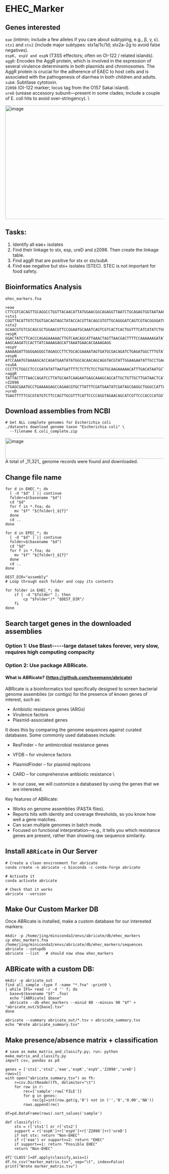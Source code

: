 # EHEC_Marker

## Genes interested
`eae` (intimin; include a few alleles if you care about subtyping, e.g., β, γ, ε). \
`stx1` and `stx2` (include major subtypes: stx1a/1c/1d; stx2a–2g to avoid false negatives). \
`espK, espV and espN` (T3SS effectors; often on OI-122 / related islands). \
`aggR`: Encodes the AggR protein, which is involved in the expression of several virulence determinants in both plasmids and chromosomes. The AggR protein is crucial for the adherence of EAEC to host cells and is associated with the pathogenesis of diarrhea in both children and adults. \
`subA`: Subtilase cytotoxin. \
`Z2098` (OI-122 marker; locus tag from the O157 Sakai island). \
`ureD` (urease accessory subunit—present in some clades; include a couple of E. coli hits to avoid over-stringency). \

<img width="585" height="361" alt="image" src="https://github.com/user-attachments/assets/6ebcdb81-8a39-4c00-b477-650429ab189d" />


## Tasks:
1. Identify all eae+ isolates
2. Find their linkage to stx, esp, ureD and z2098. Then create the linkage table.
3. Find aggR that are positive for stx or stx/subA
4. Find eae negative but stx+ isolates (STEC). STEC is not important for food safety. 

## Bioinformatics Analysis

`ehec_markers.fna`
```
>eae
CTTCGTCACAGTTGCAGGCCTGGTTACAACATTATGGAACGGCAGAGGTTAATCTGCAGAGTGGTAATAACTTTGACGGTAGTTCACTGGA
>stx1
CGGTTACATTGTCTGGTGACAGTAGCTATACCACGTTACAGCGTGTTGCAGGGATCAGTCGTACGGGGATGCAGATAAATCGCCATTCGTTGACTACTTCTTATCTGGATTT
>stx2
GCAACGTGTCGCAGCGCTGGAACGTTCCGGAATGCAAATCAGTCGTCACTCACTGGTTTCATCATATCTGGCGTTAATGGAGT
>espK
GGACTATCTTCACCCAGAGAAAAACTTGTCAACAGCATTAAACTAGTTAACGACTTTTCCAAAAAAGATATTATAACTCAGAATACGTTAACAAACGCAGTATGGGACCCCAGAACACCTCGCAAATAT-AAGCAAGATCCACTTATCAAAAGAGCATTAAATGAACACGAAAGAGG
>espV
AAAAAGATTGGGGAGGGCTAGAGCCTTCTGCACGAAAATAGTGATGCGACAGATCTGAGATGGCTTTGTATCCTTCTGCCTGGTTCAGGCCTGGAGCAGTCCATGTTTTACAAAAATACTCGGCAGCGTAACGTGTTGCAAGAGCGGCATCAGACGAGGAACCTGAGGTTCCGCTCAT
>espN
ATCCAAATGTAAAAGCACCAGATGAATATATGGCACAACAGCAGGTACGTATTGGAAGAATATTGCCTGAATACACATCGGATCTTAGCGTTGCTGATCGGTTTAGTCGTGAGCATTATCTAATAGTTGTTAAAGTAAAGGCAAAATATATCACACGAGGAAGTGTTACAGAGAGTGGTTG
>subA
CCCTTCTGGCCTCCCGATATATTAATGATTTTCTCTTCTCCTGGTGCAAGAAAAACATTTGACATAATGCTTTCAGTTGCTCTAATCCATGAGTCCTGTACACCGTCAGGAATAACCCTTCTGCTGGATATCAGTGCATGAGGATAAA
>aggR
TATTACTTTTAACCAGATCCTTATGCAATCAAGAATGAGCAAAGCAGCATTGCTGTTGCTTGATAACTCATATCAGATATCACAGATATCTAATATGATAGGATTTT
>Z2098
CTGAGCGAATGCCTGAAAAGAGCCAGAACGTGCTTATTTCGATGAATATCGATAGCGAGGCTGGGCCATTAATATATTCCGCACGCTATCTCGGAGGCACGTTCCGGCGCGGAGGTATAGCAGTTAGTCCGGGTAATGATCTTAGGCAAGCAACCCACTGGATGTCGCTACCAGAACCGCCGCAGGAGGTGAATCAATGA
>ureD
TGAGTTTTTCGCGTATGTCTTCCAGTTGCGTTTCATTCCCCAGGTAGAACAGCATCGTTCCCACCCATGGTTTCCGGGCAACGCAGGTAAGTTCTCCATTGGCCACGTGCAGACGCTCAATCAACAGCGGAGAACCGTCGACCCATATCTCCAGACGGTTAGCGAGTGTTCCGTGGCTGAAGGTTTCT
```
## Download assemblies from NCBI
```
# Get ALL complete genomes for Escherichia coli 
./datasets download genome taxon "Escherichia coli" \
  --filename E.coli_complete.zip
```
<img width="1326" height="66" alt="image" src="https://github.com/user-attachments/assets/54e1ffe6-672e-4e96-bb2d-cc054760e37e" />
A total of _11,321_ genome records were found and downloaded.

## Change file name
```
for d in EHEC_*; do
  [ -d "$d" ] || continue
  folder=$(basename "$d")
  cd "$d"
  for f in *.fna; do
    mv "$f" "${folder}_${f}"
  done
  cd ..
done

for d in EPEC_*; do
  [ -d "$d" ] || continue
  folder=$(basename "$d")
  cd "$d"
  for f in *.fna; do
    mv "$f" "${folder}_${f}"
  done
  cd ..
done

```
```
DEST_DIR="assembly"
# Loop through each folder and copy its contents

for folder in EHEC_*; do
    if [ -d "$folder" ]; then
        cp "$folder"/* "$DEST_DIR"/
    fi
done
```
## Search target genes in the downloaded assemblies
### Option 1: Use Blast-----large dataset takes forever, very slow, requires high computing compacity
### Option 2: Use package ABRicate.
#### What is ABRicate? (https://github.com/tseemann/abricate)
ABRicate is a bioinformatics tool specifically designed to screen bacterial genome assemblies (or contigs) for the presence of known genes of interest, such as:
- Antibiotic resistance genes (ARGs)
- Virulence factors
- Plasmid-associated genes

It does this by comparing the genome sequences against curated databases. Some commonly used databases include:

- ResFinder – for antimicrobial resistance genes

- VFDB – for virulence factors

- PlasmidFinder – for plasmid replicons

- CARD – for comprehensive antibiotic resistance \
- In our case, we will customize a databased by using the genes that we are interested.

Key features of ABRicate:
- Works on genome assemblies (FASTA files).
- Reports hits with identity and coverage thresholds, so you know how well a gene matches.
- Can scan multiple genomes in batch mode.
- Focused on functional interpretation—e.g., it tells you which resistance genes are present, rather than showing raw sequence similarity.
## Install `ABRicate` in Our Server
```
# Create a clean environment for abricate
conda create -n abricate -c bioconda -c conda-forge abricate

# Activate it
conda activate abricate

# Check that it works
abricate --version
```
## Make Our Custom Marker DB
Once ABRicate is installed, make a custom database for our interested markers:
```
mkdir -p /home/jing/miniconda3/envs/abricate/db/ehec_markers
cp ehec_markers.fna /home/jing/miniconda3/envs/abricate/db/ehec_markers/sequences
abricate --setupdb
abricate --list   # should now show ehec_markers
```
## ABRicate with a custom DB:
```
mkdir -p abricate_out
find all_sample -type f -name "*.fna" -print0 \
| while IFS= read -r -d '' f; do
  base=$(basename "$f" .fna)
  echo "[ABRicate] $base"
  abricate --db ehec_markers --minid 80 --mincov 90 "$f" > "abricate_out/${base}.tsv"
done

abricate --summary abricate_out/*.tsv > abricate_summary.tsv
echo "Wrote abricate_summary.tsv"
```

## Make presence/absence matrix + classification
```
# save as make_matrix_and_classify.py; run: python make_matrix_and_classify.py
import csv, pandas as pd

genes = ['stx1','stx2','eae','espK','espV','Z2098','ureD']
rows=[]
with open("abricate_summary.tsv") as fh:
    r=csv.DictReader(fh, delimiter="\t")
    for row in r:
        rec={'sample':row['FILE']}
        for g in genes:
            rec[g]=int(row.get(g,'0') not in ('','0','0.00','NA'))
        rows.append(rec)

df=pd.DataFrame(rows).sort_values('sample')

def classify(r):
    stx = r['stx1'] or r['stx2']
    support = r['espK']+r['espV']+r['Z2098']+r['ureD']
    if not stx: return "Non-EHEC"
    if r['eae'] or support>=2: return "EHEC"
    if support==1: return "Possible EHEC"
    return "Non-EHEC"

df['CLASS']=df.apply(classify,axis=1)
df.to_csv("marker_matrix.tsv", sep="\t", index=False)
print("Wrote marker_matrix.tsv")
```

